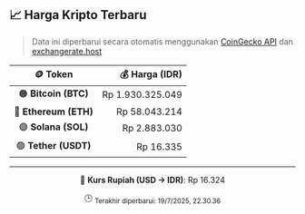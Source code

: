 

<!-- HARGA_KRIPTO -->
## 📈 Harga Kripto Terbaru

> Data ini diperbarui secara otomatis menggunakan [CoinGecko API](https://www.coingecko.com/) dan [exchangerate.host](https://exchangerate.host/)

<div align="center">

| 🪙 Token | 💰 Harga (IDR) |
|:------:|---------------:|
| 🟠 **Bitcoin (BTC)**   | Rp 1.930.325.049 |
| 🔵 **Ethereum (ETH)**  | Rp 58.043.214 |
| 🟣 **Solana (SOL)**    | Rp 2.883.030 |
| 🟢 **Tether (USDT)**   | Rp 16.335 |

---

💱 **Kurs Rupiah (USD → IDR)**: Rp 16.324

🕒 <sub>Terakhir diperbarui: 19/7/2025, 22.30.36</sub>

</div>
<!-- /HARGA_KRIPTO -->